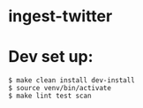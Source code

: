 # ingest-twitter

# Dev set up:
 ```
 $ make clean install dev-install
 $ source venv/bin/activate
 $ make lint test scan
 ```